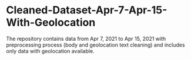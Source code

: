# Cleaned-Dataset-Apr-7-Apr-15-With-Geolocation

The repository contains data from Apr 7, 2021 to Apr 15, 2021 with preprocessing process (body and geolocation text cleaning) and includes only data with geolocation available.
